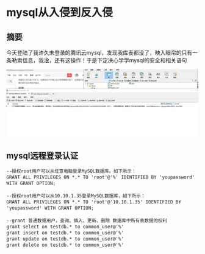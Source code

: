 # mysql从入侵到反入侵

## 摘要

今天登陆了我许久未登录的腾讯云mysql，发现我库表都没了，映入眼帘的只有一条勒索信息，我淦，还有这操作！于是下定决心学学mysql的安全和相关语句

![image-20210310114740334](\picture\Beinvaded.png)

## mysql远程登录认证

```mysql
--授权root用户可以从任意电脑登录MySQL数据库。如下所示：
GRANT ALL PRIVILEGES ON *.* TO 'root'@'%' IDENTIFIED BY 'youpassword' WITH GRANT OPTION;

--授权root用户可以从10.10.1.35登录MySQL数据库，如下所示：
GRANT ALL PRIVILEGES ON *.* TO 'root'@'10.10.1.35' IDENTIFIED BY 'youpassword' WITH GRANT OPTION;

--grant 普通数据用户，查询、插入、更新、删除 数据库中所有表数据的权利
grant select on testdb.* to common_user@'%'  
grant insert on testdb.* to common_user@'%'  
grant update on testdb.* to common_user@'%'  
grant delete on testdb.* to common_user@'%'  
```

